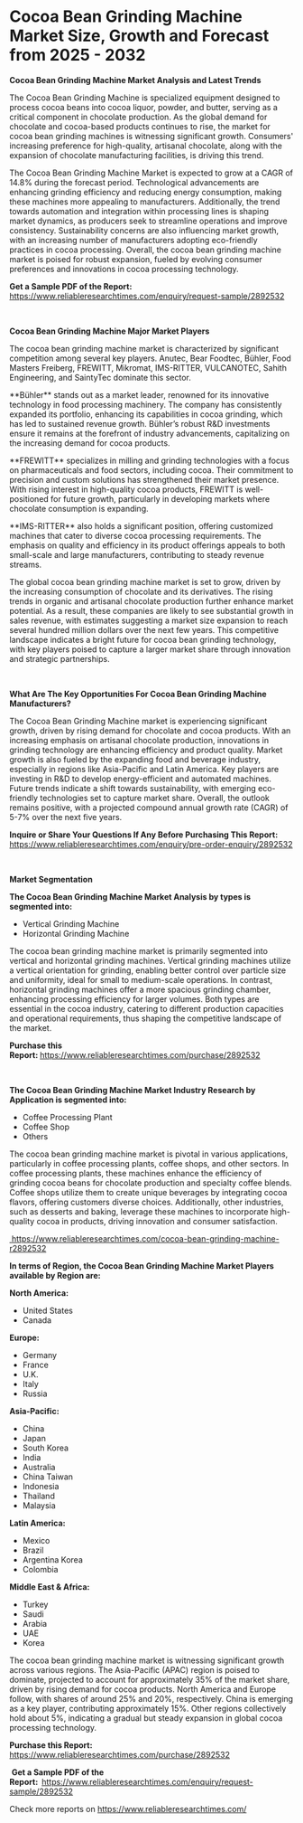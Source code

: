 <p><h1>Cocoa Bean Grinding Machine Market Size, Growth and Forecast from 2025 - 2032</h1></p><p><strong>Cocoa Bean Grinding Machine Market Analysis and Latest Trends</strong></p>
<p><p>The Cocoa Bean Grinding Machine is specialized equipment designed to process cocoa beans into cocoa liquor, powder, and butter, serving as a critical component in chocolate production. As the global demand for chocolate and cocoa-based products continues to rise, the market for cocoa bean grinding machines is witnessing significant growth. Consumers' increasing preference for high-quality, artisanal chocolate, along with the expansion of chocolate manufacturing facilities, is driving this trend.</p><p>The Cocoa Bean Grinding Machine Market is expected to grow at a CAGR of 14.8% during the forecast period. Technological advancements are enhancing grinding efficiency and reducing energy consumption, making these machines more appealing to manufacturers. Additionally, the trend towards automation and integration within processing lines is shaping market dynamics, as producers seek to streamline operations and improve consistency. Sustainability concerns are also influencing market growth, with an increasing number of manufacturers adopting eco-friendly practices in cocoa processing. Overall, the cocoa bean grinding machine market is poised for robust expansion, fueled by evolving consumer preferences and innovations in cocoa processing technology.</p></p>
<p><strong>Get a Sample PDF of the Report:&nbsp;</strong> <a href="https://www.reliableresearchtimes.com/enquiry/request-sample/2892532?utm_campaign=3293&utm_medium=2&utm_source=Github&utm_content=ia&utm_term=15032025&utm_id=cocoa-bean-grinding-machine">https://www.reliableresearchtimes.com/enquiry/request-sample/2892532</a></p>
<p>&nbsp;</p>
<p><strong>Cocoa Bean Grinding Machine Major Market Players</strong></p>
<p><p>The cocoa bean grinding machine market is characterized by significant competition among several key players. Anutec, Bear Foodtec, Bühler, Food Masters Freiberg, FREWITT, Mikromat, IMS-RITTER, VULCANOTEC, Sahith Engineering, and SaintyTec dominate this sector.</p><p>**Bühler** stands out as a market leader, renowned for its innovative technology in food processing machinery. The company has consistently expanded its portfolio, enhancing its capabilities in cocoa grinding, which has led to sustained revenue growth. Bühler’s robust R&D investments ensure it remains at the forefront of industry advancements, capitalizing on the increasing demand for cocoa products.</p><p>**FREWITT** specializes in milling and grinding technologies with a focus on pharmaceuticals and food sectors, including cocoa. Their commitment to precision and custom solutions has strengthened their market presence. With rising interest in high-quality cocoa products, FREWITT is well-positioned for future growth, particularly in developing markets where chocolate consumption is expanding.</p><p>**IMS-RITTER** also holds a significant position, offering customized machines that cater to diverse cocoa processing requirements. The emphasis on quality and efficiency in its product offerings appeals to both small-scale and large manufacturers, contributing to steady revenue streams.</p><p>The global cocoa bean grinding machine market is set to grow, driven by the increasing consumption of chocolate and its derivatives. The rising trends in organic and artisanal chocolate production further enhance market potential. As a result, these companies are likely to see substantial growth in sales revenue, with estimates suggesting a market size expansion to reach several hundred million dollars over the next few years. This competitive landscape indicates a bright future for cocoa bean grinding technology, with key players poised to capture a larger market share through innovation and strategic partnerships.</p></p>
<p>&nbsp;</p>
<p><strong>What Are The Key Opportunities For Cocoa Bean Grinding Machine Manufacturers?</strong></p>
<p><p>The Cocoa Bean Grinding Machine market is experiencing significant growth, driven by rising demand for chocolate and cocoa products. With an increasing emphasis on artisanal chocolate production, innovations in grinding technology are enhancing efficiency and product quality. Market growth is also fueled by the expanding food and beverage industry, especially in regions like Asia-Pacific and Latin America. Key players are investing in R&D to develop energy-efficient and automated machines. Future trends indicate a shift towards sustainability, with emerging eco-friendly technologies set to capture market share. Overall, the outlook remains positive, with a projected compound annual growth rate (CAGR) of 5-7% over the next five years.</p></p>
<p><strong>Inquire or Share Your Questions If Any Before Purchasing This Report:</strong> <a href="https://www.reliableresearchtimes.com/enquiry/pre-order-enquiry/2892532?utm_campaign=3293&utm_medium=2&utm_source=Github&utm_content=ia&utm_term=15032025&utm_id=cocoa-bean-grinding-machine">https://www.reliableresearchtimes.com/enquiry/pre-order-enquiry/2892532</a></p>
<p>&nbsp;</p>
<p><strong>Market Segmentation</strong></p>
<p><strong>The Cocoa Bean Grinding Machine Market Analysis by types is segmented into:</strong></p>
<p><ul><li> Vertical Grinding Machine</li><li>Horizontal Grinding Machine </li></ul></p>
<p><p>The cocoa bean grinding machine market is primarily segmented into vertical and horizontal grinding machines. Vertical grinding machines utilize a vertical orientation for grinding, enabling better control over particle size and uniformity, ideal for small to medium-scale operations. In contrast, horizontal grinding machines offer a more spacious grinding chamber, enhancing processing efficiency for larger volumes. Both types are essential in the cocoa industry, catering to different production capacities and operational requirements, thus shaping the competitive landscape of the market.</p></p>
<p><strong>Purchase this Report:&nbsp;</strong><a href="https://www.reliableresearchtimes.com/purchase/2892532?utm_campaign=3293&utm_medium=2&utm_source=Github&utm_content=ia&utm_term=15032025&utm_id=cocoa-bean-grinding-machine">https://www.reliableresearchtimes.com/purchase/2892532</a></p>
<p>&nbsp;</p>
<p><strong>The Cocoa Bean Grinding Machine Market Industry Research by Application is segmented into:</strong></p>
<p><ul><li> Coffee Processing Plant</li><li>Coffee Shop</li><li>Others </li></ul></p>
<p><p>The cocoa bean grinding machine market is pivotal in various applications, particularly in coffee processing plants, coffee shops, and other sectors. In coffee processing plants, these machines enhance the efficiency of grinding cocoa beans for chocolate production and specialty coffee blends. Coffee shops utilize them to create unique beverages by integrating cocoa flavors, offering customers diverse choices. Additionally, other industries, such as desserts and baking, leverage these machines to incorporate high-quality cocoa in products, driving innovation and consumer satisfaction.</p></p>
<p><a href="https://www.reliableresearchtimes.com/cocoa-bean-grinding-machine-r2892532?utm_campaign=3293&utm_medium=2&utm_source=Github&utm_content=ia&utm_term=15032025&utm_id=cocoa-bean-grinding-machine">&nbsp;https://www.reliableresearchtimes.com/cocoa-bean-grinding-machine-r2892532</a></p>
<p><strong>In terms of Region, the Cocoa Bean Grinding Machine Market Players available by Region are:</strong></p>
<p>
    <p> <strong> North America: </strong>
        <ul>
            <li>United States</li>
            <li>Canada</li>
        </ul>
        </p> 
    <p> <strong> Europe: </strong>
        <ul>
            <li>Germany</li>
            <li>France</li>
            <li>U.K.</li>
            <li>Italy</li>
            <li>Russia</li>
        </ul>
        </p> 
    <p> <strong> Asia-Pacific: </strong>
        <ul>
            <li>China</li>
            <li>Japan</li>
            <li>South Korea</li>
            <li>India</li>
            <li>Australia</li>
            <li>China Taiwan</li>
            <li>Indonesia</li>
            <li>Thailand</li>
            <li>Malaysia</li>
        </ul>
        </p> 
    <p> <strong> Latin America: </strong>
        <ul>
            <li>Mexico</li>
            <li>Brazil</li>
            <li>Argentina Korea</li>
            <li>Colombia</li>
        </ul>
        </p> 
    <p> <strong> Middle East & Africa: </strong>
        <ul>
            <li>Turkey</li>
            <li>Saudi</li>
            <li>Arabia</li>
            <li>UAE</li>
            <li>Korea</li>
        </ul>
    </p>
    </p>
<p><p>The cocoa bean grinding machine market is witnessing significant growth across various regions. The Asia-Pacific (APAC) region is poised to dominate, projected to account for approximately 35% of the market share, driven by rising demand for cocoa products. North America and Europe follow, with shares of around 25% and 20%, respectively. China is emerging as a key player, contributing approximately 15%. Other regions collectively hold about 5%, indicating a gradual but steady expansion in global cocoa processing technology.</p></p>
<p><strong>Purchase this Report: </strong><a href="https://www.reliableresearchtimes.com/purchase/2892532?utm_campaign=3293&utm_medium=2&utm_source=Github&utm_content=ia&utm_term=15032025&utm_id=cocoa-bean-grinding-machine">https://www.reliableresearchtimes.com/purchase/2892532</a></p>
<p>&nbsp;<strong>Get a Sample PDF of the Report:&nbsp;&nbsp;</strong><a href="https://www.reliableresearchtimes.com/enquiry/request-sample/2892532?utm_campaign=3293&utm_medium=2&utm_source=Github&utm_content=ia&utm_term=15032025&utm_id=cocoa-bean-grinding-machine">https://www.reliableresearchtimes.com/enquiry/request-sample/2892532</a></p>
<p><strong></strong></p>
<p>Check more reports on <a href="https://www.reliableresearchtimes.com/?utm_campaign=3293&utm_medium=2&utm_source=Github&utm_content=ia&utm_term=15032025&utm_id=cocoa-bean-grinding-machine">https://www.reliableresearchtimes.com/</a></p>